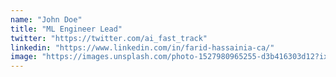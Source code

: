 ```yaml
---
name: "John Doe"
title: "ML Engineer Lead"
twitter: "https://twitter.com/ai_fast_track"
linkedin: "https://www.linkedin.com/in/farid-hassainia-ca/"
image: "https://images.unsplash.com/photo-1527980965255-d3b416303d12?ixlib=rb-1.2.1&amp;ixid=eyJhcHBfaWQiOjEyMDd9&amp;aauto=format&amp;fit=facearea&amp;facepad=4&amp;w=256&amp;h=256&amp;q=60"
---
```


